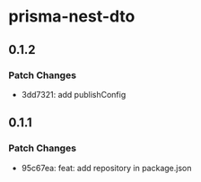# prisma-nest-dto

## 0.1.2

### Patch Changes

- 3dd7321: add publishConfig

## 0.1.1

### Patch Changes

- 95c67ea: feat: add repository in package.json
